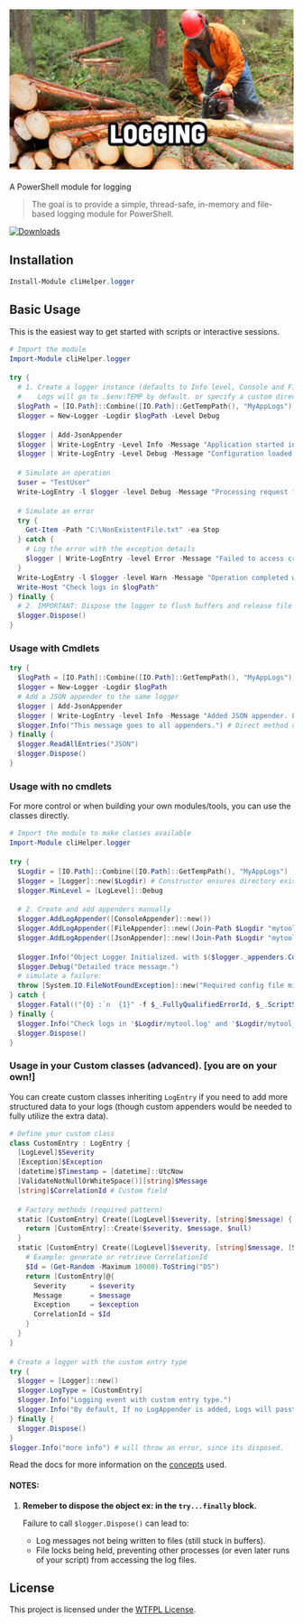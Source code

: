 ﻿## [![cliHelper.logger](docs/images/logging.png)](https://www.PowerShellgallery.com/packages/cliHelper.logger)

A PowerShell module for logging

>The goal is to provide a simple, thread-safe, in-memory and file-based logging module for PowerShell.

[![Downloads](https://img.shields.io/powershellgallery/dt/cliHelper.logger.svg?style=flat&logo=powershell&color=blue)](https://www.PowerShellgallery.com/packages/cliHelper.logger)

## Installation

```PowerShell
Install-Module cliHelper.logger
```

## Basic Usage

This is the easiest way to get started with scripts or interactive sessions.

```PowerShell
# Import the module
Import-Module cliHelper.logger

try {
  # 1. Create a logger instance (defaults to Info level, Console and File appenders)
  #    Logs will go to .$env:TEMP by default. or specify a custom directory.
  $logPath = [IO.Path]::Combine([IO.Path]::GetTempPath(), "MyAppLogs");
  $logger = New-Logger -Logdir $logPath -Level Debug

  $logger | Add-JsonAppender
  $logger | Write-LogEntry -Level Info -Message "Application started in directory: $logPath"
  $logger | Write-LogEntry -Level Debug -Message "Configuration loaded."

  # Simulate an operation
  $user = "TestUser"
  Write-LogEntry -l $logger -level Debug -Message "Processing request for user: $user"

  # Simulate an error
  try {
    Get-Item -Path "C:\NonExistentFile.txt" -ea Stop
  } catch {
    # Log the error with the exception details
    $logger | Write-LogEntry -level Error -Message "Failed to access critical file." -Exception $_.Exception
  }
  Write-LogEntry -l $logger -level Warn -Message "Operation completed with warnings."
  Write-Host "Check logs in $logPath"
} finally {
  # 2. IMPORTANT: Dispose the logger to flush buffers and release file handles
  $logger.Dispose()
}
```

### Usage with Cmdlets

```PowerShell
try {
  $logPath = [IO.Path]::Combine([IO.Path]::GetTempPath(), "MyAppLogs");
  $logger = New-Logger -Logdir $logPath
  # Add a JSON appender to the same logger
  $logger | Add-JsonAppender
  $logger | Write-LogEntry -level Info -Message "Added JSON appender. Logs now go to Console, `$env:TMP/*{guid-filename}.log, and `$env:TMP/*{guid-filename}.json"
  $logger.Info("This message goes to all appenders.") # Direct method call also works
} finally {
  $logger.ReadAllEntries("JSON")
  $logger.Dispose()
}
```

### Usage with no cmdlets

For more control or when building your own modules/tools, you can use the classes directly.

```PowerShell
# Import the module to make classes available
Import-Module cliHelper.logger

try {
  $Logdir = [IO.Path]::Combine([IO.Path]::GetTempPath(), "MyAppLogs")
  $logger = [Logger]::new($Logdir) # Constructor ensures directory exists
  $logger.MinLevel = [LogLevel]::Debug

  # 2. Create and add appenders manually
  $logger.AddLogAppender([ConsoleAppender]::new())
  $logger.AddLogAppender([FileAppender]::new((Join-Path $Logdir "mytool.log")))
  $logger.AddLogAppender([JsonAppender]::new((Join-Path $Logdir "mytool_metrics.json")))

  $logger.Info("Object Logger Initialized. with $($logger._appenders.Count) appenders.")
  $logger.Debug("Detailed trace message.")
  # simulate a failure:
  throw [System.IO.FileNotFoundException]::new("Required config file missing", "config.xml")
} catch {
  $logger.Fatal(("{0} :`n  {1}" -f $_.FullyQualifiedErrorId, $_.ScriptStackTrace), $_.Exception)
} finally {
  $logger.Info("Check logs in '$Logdir/mytool.log' and '$Logdir/mytool_metrics.json'")
  $logger.Dispose()
}
```

### Usage in your Custom classes (advanced). [you are on your own!]

You can create custom classes inheriting `LogEntry` if you need to add more structured data to your logs (though custom appenders would be needed to fully utilize the extra data).

```PowerShell
# Define your custom class
class CustomEntry : LogEntry {
  [LogLevel]$Severity
  [Exception]$Exception
  [datetime]$Timestamp = [datetime]::UtcNow
  [ValidateNotNullOrWhiteSpace()][string]$Message
  [string]$CorrelationId # Custom field

  # Factory methods (required pattern)
  static [CustomEntry] Create([LogLevel]$severity, [string]$message) {
    return [CustomEntry]::Create($severity, $message, $null)
  }
  static [CustomEntry] Create([LogLevel]$severity, [string]$message, [System.Exception]$exception) {
    # Example: generate or retrieve CorrelationId
    $Id = (Get-Random -Maximum 10000).ToString("D5")
    return [CustomEntry]@{
      Severity      = $severity
      Message       = $message
      Exception     = $exception
      CorrelationId = $Id
    }
  }
}

# Create a logger with the custom entry type
try {
  $logger = [Logger]::new()
  $logger.LogType = [CustomEntry]
  $logger.Info("Logging event with custom entry type.")
  $logger.Info("By default, If no LogAppender is added, Logs will passthru the console (like this).")
} finally {
  $logger.Dispose()
}
$logger.Info("more info") # will throw an error, since its disposed.
```

Read the docs for more information on the [concepts](docs/Readme.md) used.

#### NOTES:

1. **Remeber to **dispose** the object ex: in the `try...finally` block.**

    Failure to call `$logger.Dispose()` can lead to:
      *   Log messages not being written to files (still stuck in buffers).
      *   File locks being held, preventing other processes (or even later runs of your script) from accessing the log files.

## License

This project is licensed under the [WTFPL License](LICENSE).
